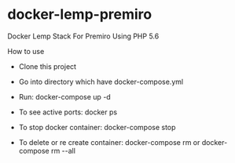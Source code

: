 # docker-lemp-premiro
Docker Lemp Stack For Premiro Using PHP 5.6

How to use
- Clone this project
- Go into directory which have docker-compose.yml
- Run:
  docker-compose up -d

- To see active ports:
  docker ps
  
- To stop docker container:
  docker-compose stop

- To delete or re create container:
  docker-compose rm
  or
  docker-compose rm --all
